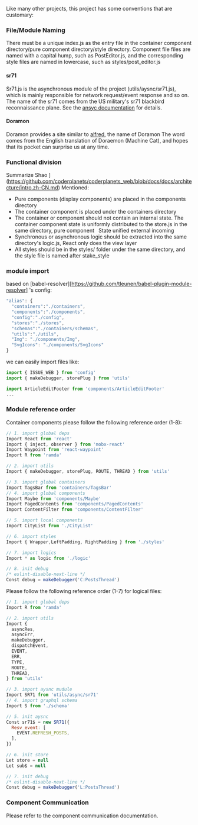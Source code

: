 Like many other projects, this project has some conventions that are customary:

### File/Module Naming

There must be a unique index.js as the entry file in the container component directory/pure component directory/style directory.
Component file files are named with a capital hump, such as PostEditor.js, and the corresponding style files are named in lowercase, such as styles/post_editor.js

#### sr71

Sr71.js is the asynchronous module of the project (utils/aysnc/sr71.js), which is mainly responsible for network request/event response and so on.
The name of the sr71 comes from the US military's sr71 blackbird reconnaissance plane. See the [ansyc documentation](https://github.com/coderplanets/coderplanets_web/blob/docs/docs/js/async.md) for details.

#### Doramon

Doramon provides a site similar to [alfred](https://www.alfredapp.com/), the name of Doramon
The word comes from the English translation of Doraemon (Machine Cat), and hopes that its pocket can surprise us at any time.

### Functional division

Summarize
Shao
](https://github.com/coderplanets/coderplanets_web/blob/docs/docs/architecture/intro.zh-CN.md)
Mentioned:

- Pure components (display components) are placed in the components directory
- The container component is placed under the containers directory
- The container or component should not contain an internal state. The container component state is uniformly distributed to the store.js in the same directory, pure component
  State unified external incoming
- Synchronous or asynchronous logic should be extracted into the same directory's logic.js, React only does the view layer
- All styles should be in the styles/ folder under the same directory, and the style file is named after stake_style


### module import

based on [babel-resolver][https://github.com/tleunen/babel-plugin-module-resolver] 's config:

```js
"alias": {
  "containers":"./containers",
  "components":"./components",
  "config":"./config",
  "stores":"./stores",
  "schemas":"./containers/schemas",
  "utils":"./utils",
  "Img": "./components/Img",
  "SvgIcons": "./components/SvgIcons"
}
```
we can easily import files like:

```js
import { ISSUE_WEB } from 'config'
import { makeDebugger, storePlug } from 'utils'

import ArticleEditFooter from 'components/ArticleEditFooter'
...
```

### Module reference order

Container components please follow the following reference order (1-8):

```js
// 1. import global deps
Import React from 'react'
Import { inject, observer } from 'mobx-react'
Import Waypoint from 'react-waypoint'
Import R from 'ramda'

// 2. import utils
Import { makeDebugger, storePlug, ROUTE, THREAD } from 'utils'

// 3. import global containers
Import TagsBar from 'containers/TagsBar'
// 4. import global components
Import Maybe from 'components/Maybe'
Import PagedContents from 'components/PagedContents'
Import ContentFilter from 'components/ContentFilter'

// 5. import local components
Import CityList from './CityList'

// 6. import styles
Import { Wrapper,LeftPadding, RightPadding } from './styles'

// 7. import logics
Import * as logic from './logic'

// 8. init debug
/* eslint-disable-next-line */
Const debug = makeDebugger('C:PostsThread')
```

Please follow the following reference order (1-7) for logical files:

```js
// 1. import global deps
Import R from 'ramda'

// 2. import utils
Import {
  asyncRes,
  asyncErr,
  makeDebugger,
  dispatchEvent,
  EVENT,
  ERR,
  TYPE,
  ROUTE,
  THREAD,
} from 'utils'

// 3. import aysnc mudule
Import SR71 from 'utils/async/sr71'
// 4. import graphql schema
Import S from './schema'

// 5. init aysnc
Const sr71$ = new SR71({
  Resv_event: [
    EVENT.REFRESH_POSTS,
  ],
})

// 6. init store
Let store = null
Let sub$ = null

// 7. init debug
/* eslint-disable-next-line */
Const debug = makeDebugger('L:PostsThread')

```

### Component Communication

Please refer to the component communication documentation.
